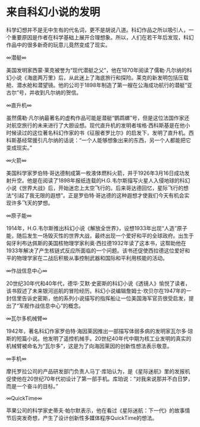 # 来自科幻小说的发明

科学幻想并不是无中生有的代名词，更不是胡说八道。科幻作品之所以吸引人，一个重要原因是作者在科学基础上展开合理想象。所以，人们在若干年后发现，科幻作品中的很多新奇的玩意儿竟然变成了现实。

∞潜艇∞

美国发明家西蒙·莱克被誉为“现代潜艇之父”，他在1870年阅读了儒勒·凡尔纳的科幻小说《海底两万里》后，从此迷上了海底旅行和探险。莱克的新发明包括压载舱、潜水舱和潜望镜。他的公司于1898年制造了第一艘在公海成功航行的潜艇“亚古尔”号，并收到凡尔纳的贺信。

∞直升机∞

虽然儒勒·凡尔纳最著名的虚构作品可能是潜艇“鹦鹉螺”号，但是这位法国作家还对航空旅行的未来进行了大胆设想。现代直升机的发明者埃格·西科斯基是在他小时候读过的这位著名科幻作家的书《征服者罗比尔》的启发下，发明了直升机。西科斯基经常援引凡尔纳的话说：“一个人能够想象出来的东西，另一个人都能把它变成现实。”

∞火箭∞

美国科学家罗伯特·哥达德制成第一枚液体燃料火箭，并于1926年3月16日成功发射升空。他是在阅读了1898年报纸连载的H.G.韦尔斯描写火星人入侵地球的科幻小说《世界大战》后，开始迷恋上太空飞行的。后来哥达德回忆，星际飞行的想法“引起了我无限的遐想”。正是罗伯特·哥达德的这种遐想才使我们今天有机会实现许多飞天的梦想。

∞原子能∞

1914年，H.G.韦尔斯推出科幻小说《解放全世界》，设想1933年出现“人造”原子能，随后发生一场毁灭性的世界大战，最终出现一个爱好和平的全球政府。出生于匈牙利布达佩斯的美国核物理学家利奥·西拉德1932年读了这本书，这帮助他在1933年解决了产生核链式反应所面临的一个问题。该书还促使西拉德这位爱好和平的物理学家在二战后积极从事控制武器和国际和平利用核能的活动。

∞作战信息中心∞

20世纪30年代和40年代，德华·艾默·史密斯的科幻小说《透镜人》愉悦了读者，该书叙述了未来银河巡航的冒险经历。科幻小说编辑詹姆士·坎贝尔在1947年的一封信里告诉史密斯，他的系列小说描写的指挥船让一位美国海军官员很受启发，提出了“军舰作战信息中心”的概念。

∞瓦尔多机械臂∞

1942年，著名科幻作家罗伯特·海因莱因推出一部描写体弱多病的发明家瓦尔多·琼斯的短篇小说。他发明了遥控机械手。20世纪40年代中期为核工业发明的真实的机械臂被命名为“瓦尔多”，这是为了向海因莱因的创新性想法表示敬意。

∞手机∞

摩托罗拉公司的产品研发部门负责人马丁·库珀认为，是《星际迷航》里的发报机促使他在20世纪70年代初设计了第一部手机。库珀说：“对我来说那并不白日梦，而是一个奋斗的目标。”

∞QuickTime∞

苹果公司的科学家史蒂夫·帕尔默表示，他在看过《星际迷航：下一代》的故事情节后突发奇想，产生了设计创新性多媒体程序QuickTime的想法。